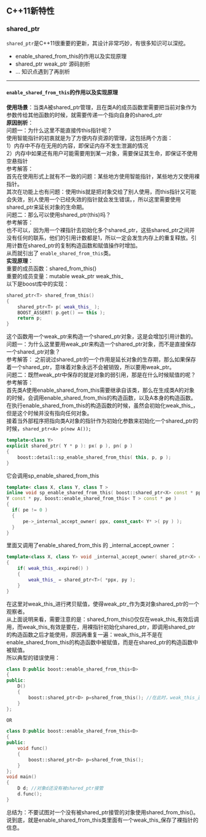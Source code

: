 ## C++11新特性  
### shared_ptr
`shared_ptr`是C++11很重要的更新，其设计非常巧妙，有很多知识可以深挖。  
* enable_shared_from_this的作用以及实现原理  
* shared_ptr weak_ptr 源码剖析  
* ... 知识点遇到了再剖析  
---  
#### `enable_shared_from_this`的作用以及实现原理  
**使用场景**：当类A被shared_ptr管理，且在类A的成员函数里需要把当前对象作为参数传给其他函数的时候，就需要传递一个指向自身的shared_ptr   
**原因剖析**：  
问题一：为什么这里不能直接传this指针呢？  
使用智能指针的初衷就是为了方便内存资源的管理，这包括两个方面：  
1）内存中不存在无用的内容，即保证内存不发生泄漏的情况  
2）内存中如果还有用户可能需要用到某一对象，需要保证其生命，即保证不使用空悬指针  
参考解答：  
首先在使用形式上就有不一致的问题：某些地方使用智能指针，某些地方又使用裸指针。  
其次在功能上也有问题：使用this就是把对象交给了别人使用，而this指针又可能会失效，别人使用一个已经失效的指针就会发生错误。，所以这里需要使用shared_ptr来延长对象的生命期。  
问题二：那么可以使用shared_ptr<T>(this)吗？   
参考解答：  
也不可以，因为用一个裸指针去初始化多个shared_ptr，这些shared_ptr之间并没有任何的联系，他们的引用计数都是1，所以一定会发生内存上的重复释放。引用计数在shared_ptr的复制构造函数和赋值操作时增加。  
从而就引出了 `enable_shared_from_this`类。  
**实现原理**：  
重要的成员函数：shared_from_this()  
重要的成员变量：mutable weak_ptr<T> weak_this_   
以下是boost库中的实现：  
```cpp
shared_ptr<T> shared_from_this()
{
    shared_ptr<T> p( weak_this_ );
    BOOST_ASSERT( p.get() == this );
    return p;
}
```  
这个函数用一个weak_ptr来构造一个shared_ptr对象，这是会增加引用计数的。  
问题一：为什么这里要用weak_ptr来构造一个shared_ptr对象，而不是直接保存一个shared_ptr对象？  
参考解答：
之前说过shared_ptr的一个作用是延长对象的生存期，那么如果保存着一个shared_ptr，意味着对象永远不会被销毁，所以要用weak_ptr。  
问题二：既然weak_ptr中保存的就是对象的弱引用，那是在什么时候赋值的呢？  
参考解答：  
首先类A使用enable_shared_from_this需要继承自该类，那么在生成类A的对象的时候，会调用enable_shared_from_this的构造函数，以及A本身的构造函数。在执行enable_shared_from_this的构造函数的时候，虽然会初始化weak_this_，但是这个时候并没有指向任何对象。  
接着当外部程序把指向类A对象的指针作为初始化参数来初始化一个shared_ptr的时候，`shared_ptr<A> p(new A());`  
```cpp
template<class Y>
explicit shared_ptr( Y * p ): px( p ), pn( p ) 
{
    boost::detail::sp_enable_shared_from_this( this, p, p );
}
```  
它会调用sp_enable_shared_from_this   
```cpp
template< class X, class Y, class T >
inline void sp_enable_shared_from_this( boost::shared_ptr<X> const * ppx,
Y const * py, boost::enable_shared_from_this< T > const * pe )
{
  if( pe != 0 )
  {
      pe->_internal_accept_owner( ppx, const_cast< Y* >( py ) );
  }
}
```
里面又调用了enable_shared_from_this 的 _internal_accept_owner ：  
```cpp
template<class X, class Y> void _internal_accept_owner( shared_ptr<X> const * ppx, Y * py ) const
{
    if( weak_this_.expired() )
    {
        weak_this_ = shared_ptr<T>( *ppx, py );
    }
}
```
在这里对weak_this_进行拷贝赋值，使得weak_ptr_作为类对象shared_ptr的一个观察者。  
从上面说明来看，需要注意的是：shared_from_this()仅仅在weak_this_有效后调用，而weak_this_有效是要在，用裸指针初始化shared_ptr，即调用shared_ptr<T>的构造函数之后才能使用，原因再重复一遍：weak_this_并不是在enable_shared_from_this的构造函数中被赋值，而是在shared_ptr的构造函数中被赋值。  
所以典型的错误使用：  
```cpp
class D:public boost::enable_shared_from_this<D>
{
public:
    D()
    {
        boost::shared_ptr<D> p=shared_from_this(); //在此时，weak_this_还未指向任何对象
    }
};

OR

class D:public boost::enable_shared_from_this<D>
{
public:
    void func()
    {
        boost::shared_ptr<D> p=shared_from_this();
    }
};
void main()
{
    D d; //对象d还没有被shared_ptr接管
    d.func();
}
```
总结为：不要试图对一个没有被shared_ptr接管的对象使用shared_from_this()。  
说到底，就是enable_shared_from_this类里面有一个weak_this_保存了裸指针的信息。  

